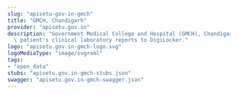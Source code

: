 ```yaml
---
slug: "apisetu-gov-in-gmch"
title: "GMCH, Chandigarh"
provider: "apisetu.gov.in"
description: "Government Medical College and Hospital (GMCH), Chandigarh provides\
  \ patient's clinical laboratory reports to DigiLocker."
logo: "apisetu.gov.in-gmch-logo.svg"
logoMediaType: "image/svg+xml"
tags:
- "open_data"
stubs: "apisetu.gov.in-gmch-stubs.json"
swagger: "apisetu.gov.in-gmch-swagger.json"
---
```

